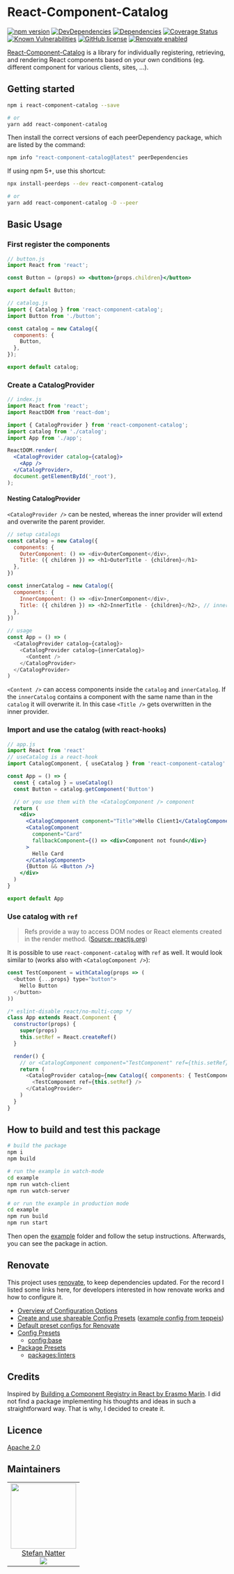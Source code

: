 # React-Component-Catalog

[![npm version](https://badge.fury.io/js/react-component-catalog.svg)](https://badge.fury.io/js/react-component-catalog)
[![DevDependencies](https://api.travis-ci.org/natterstefan/react-component-catalog.svg?branch=master)](https://travis-ci.org/natterstefan/react-component-catalog)
[![Dependencies](https://img.shields.io/david/natterstefan/react-component-catalog.svg)](https://github.com/natterstefan/react-component-catalog/blob/master/package.json)
[![Coverage Status](https://coveralls.io/repos/github/natterstefan/react-component-catalog/badge.svg?branch=master)](https://coveralls.io/github/natterstefan/react-component-catalog?branch=master)
[![Known Vulnerabilities](https://snyk.io/test/github/natterstefan/react-component-catalog/badge.svg)](https://snyk.io/test/github/natterstefan/react-component-catalog)
[![GitHub license](https://img.shields.io/github/license/natterstefan/react-component-catalog.svg)](https://github.com/natterstefan/react-component-catalog/blob/master/LICENCE)
[![Renovate enabled](https://img.shields.io/badge/renovate-enabled-brightgreen.svg)](https://renovatebot.com/)

[React-Component-Catalog](https://github.com/natterstefan/react-component-catalog)
is a library for individually registering, retrieving, and rendering React
components based on your own conditions (eg. different component for various
clients, sites, ...).

## Getting started

```sh
npm i react-component-catalog --save

# or
yarn add react-component-catalog
```

Then install the correct versions of each peerDependency package, which are
listed by the command:

```sh
npm info "react-component-catalog@latest" peerDependencies
```

If using npm 5+, use this shortcut:

```sh
npx install-peerdeps --dev react-component-catalog

# or
yarn add react-component-catalog -D --peer
```

## Basic Usage

### First register the components

```jsx
// button.js
import React from 'react';

const Button = (props) => <button>{props.children}</button>

export default Button;
```

```jsx
// catalog.js
import { Catalog } from 'react-component-catalog';
import Button from './button';

const catalog = new Catalog({
  components: {
    Button,
  },
});

export default catalog;
```

### Create a CatalogProvider

```jsx
// index.js
import React from 'react';
import ReactDOM from 'react-dom';

import { CatalogProvider } from 'react-component-catalog';
import catalog from './catalog';
import App from './app';

ReactDOM.render(
  <CatalogProvider catalog={catalog}>
    <App />
  </CatalogProvider>,
  document.getElementById('_root'),
);
```

#### Nesting CatalogProvider

`<CatalogProvider />` can be nested, whereas the inner provider will extend and
overwrite the parent provider.

```js
// setup catalogs
const catalog = new Catalog({
  components: {
    OuterComponent: () => <div>OuterComponent</div>,
    Title: ({ children }) => <h1>OuterTitle - {children}</h1>
  },
})

const innerCatalog = new Catalog({
  components: {
    InnerComponent: () => <div>InnerComponent</div>,
    Title: ({ children }) => <h2>InnerTitle - {children}</h2>, // inner CatalogProvider overwrites Title of the outer catalog
  },
})

// usage
const App = () => (
  <CatalogProvider catalog={catalog}>
    <CatalogProvider catalog={innerCatalog}>
      <Content />
    </CatalogProvider>
  </CatalogProvider>
)
```

`<Content />` can access components inside the `catalog` and `innerCatalog`. If
the `innerCatalog` contains a component with the same name than in the `catalog`
it will overwrite it. In this case `<Title />` gets overwritten in the inner
provider.

### Import and use the catalog (with react-hooks)

```jsx
// app.js
import React from 'react'
// useCatalog is a react-hook
import CatalogComponent, { useCatalog } from 'react-component-catalog'

const App = () => {
  const { catalog } = useCatalog()
  const Button = catalog.getComponent('Button')

  // or you use them with the <CatalogComponent /> component
  return (
    <div>
      <CatalogComponent component="Title">Hello Client1</CatalogComponent>
      <CatalogComponent
        component="Card"
        fallbackComponent={() => <div>Component not found</div>}
      >
        Hello Card
      </CatalogComponent>
      {Button && <Button />}
    </div>
  )
}

export default App
```

### Use catalog with `ref`

> Refs provide a way to access DOM nodes or React elements created in the render
method. ([Source: reactjs.org](https://reactjs.org/docs/refs-and-the-dom.html))

It is possible to use `react-component-catalog` with `ref` as well. It would
look similar to (works also with `<CatalogComponent />`):

```js
const TestComponent = withCatalog(props => (
  <button {...props} type="button">
    Hello Button
  </button>
))

/* eslint-disable react/no-multi-comp */
class App extends React.Component {
  constructor(props) {
    super(props)
    this.setRef = React.createRef()
  }

  render() {
    // or <CatalogComponent component="TestComponent" ref={this.setRef} />
    return (
      <CatalogProvider catalog={new Catalog({ components: { TestComponent } })}>
        <TestComponent ref={this.setRef} />
      </CatalogProvider>
    )
  }
}
```

## How to build and test this package

```sh
# build the package
npm i
npm build

# run the example in watch-mode
cd example
npm run watch-client
npm run watch-server

# or run the example in production mode
cd example
npm run build
npm run start
```

Then open the [example](./example) folder and follow the setup instructions.
Afterwards, you can see the package in action.

## Renovate

This project uses [renovate](https://renovatebot.com), to keep dependencies
updated. For the record I listed some links here, for developers interested in
how renovate works and how to configure it.

- [Overview of Configuration Options](https://renovatebot.com/docs/configuration-options/)
- [Create and use shareable Config Presets](https://renovatebot.com/docs/config-presets/) ([example config from teppeis](https://github.com/teppeis/renovate-config))
- [Default preset configs for Renovate](https://github.com/renovatebot/presets/blob/master/packages/renovate-config-default/package.json)
- [Config Presets](https://renovatebot.com/docs/presets-config/)
  - [config:base](https://github.com/renovatebot/presets/blob/master/packages/renovate-config-config/package.json)
- [Package Presets](https://renovatebot.com/docs/presets-packages)
  - [packages:linters](https://renovatebot.com/docs/presets-packages/#packageslinters)

## Credits

Inspired by [Building a Component Registry in React by Erasmo Marín](https://medium.com/smartboxtv-engineering/building-a-component-registry-in-react-4504ca271e56).
I did not find a package implementing his thoughts and ideas in such a
straightforward way. That is why, I decided to create it.

## Licence

[Apache 2.0](LICENCE)

## Maintainers

<table>
  <tbody>
    <tr>
      <td align="center">
        <a href="https://github.com/natterstefan">
          <img width="150" height="150" src="https://github.com/natterstefan.png?v=3&s=150">
          </br>
          Stefan Natter
        </a>
        <div>
          <a href="https://twitter.com/natterstefan">
            <img src="https://img.shields.io/twitter/follow/natterstefan.svg?style=social&label=Follow" />
          </a>
        </div>
      </td>
    </tr>
  <tbody>
</table>
